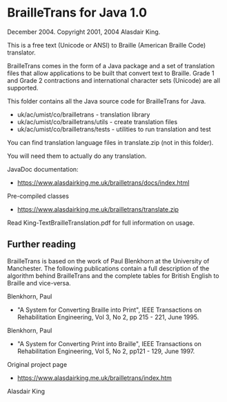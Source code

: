 # BrailleTrans for Java 1.0
December 2004. Copyright 2001, 2004 Alasdair King.

This is a free text (Unicode or ANSI) to Braille (American Braille Code) translator. 

BrailleTrans comes in the form of a Java package and a set of translation files that allow applications to be built that convert text to Braille. Grade 1 and Grade 2 contractions and international character sets (Unicode) are all supported.

This folder contains all the Java source code for BrailleTrans for Java.
* uk/ac/umist/co/brailletrans	- translation library
* uk/ac/umist/co/brailletrans/utils	- create translation files 
* uk/ac/umist/co/brailletrans/tests	- utilities to run translation and test

You can find translation language files in translate.zip (not in this folder).

You will need them to actually do any translation.

JavaDoc documentation:
* https://www.alasdairking.me.uk/brailletrans/docs/index.html

Pre-compiled classes
* https://www.alasdairking.me.uk/brailletrans/translate.zip

Read King-TextBrailleTranslation.pdf for full information on usage. 

## Further reading

BrailleTrans is based on the work of Paul Blenkhorn at the University of Manchester. The following publications contain a full description of the algorithm behind BrailleTrans and the complete tables for British English to Braille and vice-versa.

Blenkhorn, Paul
* "A System for Converting Braille into Print", IEEE Transactions on Rehabilitation Engineering, Vol 3, No 2, pp 215 - 221, June 1995.

Blenkhorn, Paul
* "A System for Converting Print into Braille", IEEE Transactions on Rehabilitation Engineering, Vol 5, No 2, pp121 - 129, June 1997.

Original project page
* https://www.alasdairking.me.uk/brailletrans/index.htm

Alasdair King